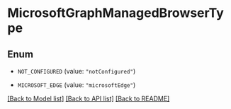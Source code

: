 # MicrosoftGraphManagedBrowserType

## Enum


* `NOT_CONFIGURED` (value: `"notConfigured"`)

* `MICROSOFT_EDGE` (value: `"microsoftEdge"`)


[[Back to Model list]](../README.md#documentation-for-models) [[Back to API list]](../README.md#documentation-for-api-endpoints) [[Back to README]](../README.md)


